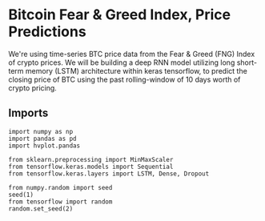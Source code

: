 # Bitcoin Fear & Greed Index, Price Predictions

We're using time-series BTC price data from the Fear & Greed (FNG) Index of crypto prices. We will be building a deep RNN model utilizing long short-term memory (LSTM) architecture within keras tensorflow, to predict the closing price of BTC using the past rolling-window of 10 days worth of crypto pricing. 


## Imports
```
import numpy as np
import pandas as pd
import hvplot.pandas

from sklearn.preprocessing import MinMaxScaler
from tensorflow.keras.models import Sequential
from tensorflow.keras.layers import LSTM, Dense, Dropout

from numpy.random import seed
seed(1)
from tensorflow import random
random.set_seed(2)
```
